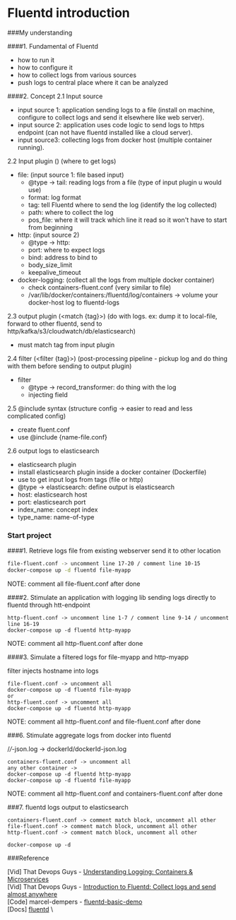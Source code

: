 # Fluentd introduction

###My understanding

####1. Fundamental of Fluentd
- how to run it
- how to configure it
- how to collect logs from various sources
- push logs to central place where it can be analyzed

####2. Concept 
   2.1 Input source
   - input source 1: application sending logs to a file (install on machine, configure to collect logs and send it elsewhere like web server). 
   - input source 2: application uses code logic to send logs to https endpoint (can not have fluentd installed like a cloud server).
   - input source3: collecting logs from docker host (multiple container running). 
   
   2.2 Input plugin (<source></source>) (where to get logs)
   - file: (input source 1: file based input)
      - @type -> tail: reading logs from a file (type of input plugin u would use)
      - format: log format
      - tag: tell Fluentd where to send the log (identify the log collected)
      - path: where to collect the log
      - pos_file: where it will track which line it read so it won't have to start from beginning
   - http: (input source 2)
      - @type -> http: 
      - port: where to expect logs
      - bind: address to bind to
      - body_size_limit
      - keepalive_timeout
   - docker-logging: (collect all the logs from multiple docker container)
      - check containers-fluent.conf (very similar to file)
      - /var/lib/docker/containers:/fluentd/log/containers -> volume your docker-host log to fluentd-logs
     
   2.3 output plugin (<match {tag}></match>) (do with logs. ex: dump it to local-file, forward to other fluentd, send to http/kafka/s3/cloudwatch/db/elasticsearch)
   - must match tag from input plugin
   
   2.4 filter (<filter {tag}></filter>) (post-processing pipeline - pickup log and do thing with them before sending to output plugin)
   - filter  
     - @type -> record_transformer: do thing with the log
     - <record></record> injecting field

   2.5 @include syntax (structure config -> easier to read and less complicated config)
   - create fluent.conf
   - use @include {name-file.conf}

   2.6 output logs to elasticsearch
   - elasticsearch plugin
   - install elasticsearch plugin inside a docker container (Dockerfile)
   - use <match></match> to get input logs from tags (file or http)
   - @type -> elasticsearch: define output is elasticsearch
   - host: elasticsearch host
   - port: elasticsearch port
   - index_name: concept index
   - type_name: name-of-type
### Start project

####1. Retrieve logs file from existing webserver send it to other location

```bash
file-fluent.conf -> uncomment line 17-20 / comment line 10-15
docker-compose up -d fluentd file-myapp
```
NOTE: comment all file-fluent.conf after done

####2. Stimulate an application with logging lib sending logs directly to fluentd through htt-endpoint

```shell
http-fluent.conf -> uncomment line 1-7 / comment line 9-14 / uncomment line 16-19
docker-compose up -d fluentd http-myapp
```

NOTE: comment all http-fluent.conf after done

####3. Simulate a filtered logs for file-myapp and http-myapp

filter injects hostname into logs

```shell
file-fluent.conf -> uncomment all
docker-compose up -d fluentd file-myapp
or
http-fluent.conf -> uncomment all
docker-compose up -d fluentd http-myapp
```

NOTE: comment all http-fluent.conf and file-fluent.conf after done

###6. Stimulate aggregate logs from docker into fluentd

/*/*-json.log -> dockerId/dockerId-json.log

```shell
containers-fluent.conf -> uncomment all
any other container ->
docker-compose up -d fluentd http-myapp
docker-compose up -d fluentd file-myapp
```

NOTE: comment all http-fluent.conf and containers-fluent.conf after done

###7. fluentd logs output to elasticsearch

```shell
containers-fluent.conf -> comment match block, uncomment all other
file-fluent.conf -> comment match block, uncomment all other
http-fluent.conf -> comment match block, uncomment all other

docker-compose up -d
```

###Reference

[Vid] That Devops Guys - [Understanding Logging: Containers & Microservices](https://www.youtube.com/watch?v=MMVdkzeQ848&ab_channel=ThatDevOpsGuy) \
[Vid] That Devops Guys - [Introduction to Fluentd: Collect logs and send almost anywhere](https://www.youtube.com/watch?v=Gp0-7oVOtPw&ab_channel=ThatDevOpsGuy) \
[Code] marcel-dempers - [fluentd-basic-demo](https://github.com/marcel-dempers/docker-development-youtube-series/tree/master/monitoring/logging/fluentd/basic-demo) \
[Docs] [fluentd](https://docs.fluentd.org) \